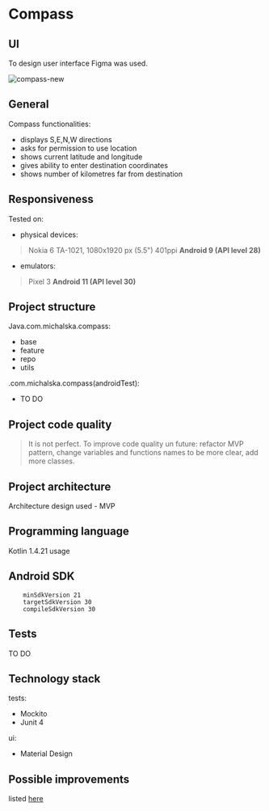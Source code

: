 # Compass

## UI
To design user interface Figma was used.

![compass-new](https://user-images.githubusercontent.com/48919716/104319096-ac984580-54e0-11eb-83cf-339ae8b02455.png)

## General 
Compass functionalities:
- displays S,E,N,W directions
- asks for permission to use location
- shows current latitude and longitude
- gives ability to enter destination coordinates
- shows number of kilometres far from destination

## Responsiveness
Tested on:

- physical devices:
> Nokia 6 TA-1021, 1080x1920 px (5.5") 401ppi  **Android 9 (API level 28)**

- emulators:
> Pixel 3 **Android 11 (API level 30)**

## Project structure
Java.com.michalska.compass:
- base
- feature
- repo
- utils

.com.michalska.compass(androidTest):
- TO DO

## Project code quality
> It is not perfect. To improve code quality un future: refactor MVP pattern, change variables and functions names to be more clear, add more classes.

## Project architecture
Architecture design used - MVP 

## Programming language
Kotlin 1.4.21 usage

## Android SDK 
        minSdkVersion 21
        targetSdkVersion 30
        compileSdkVersion 30


## Tests
TO DO

## Technology stack
tests:
- Mockito
- Junit 4

ui:
- Material Design

## Possible improvements
listed [here](https://github.com/veraloes/Compass/projects/2)
